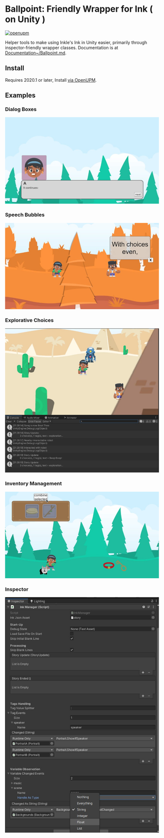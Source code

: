 # Ballpoint: Friendly Wrapper for Ink ( on Unity )
[![openupm](https://img.shields.io/npm/v/com.littlebigfun.addressable-importer?label=openupm&registry_uri=https://package.openupm.com)](https://openupm.com/packages/com.littlebigfun.addressable-importer/)

Helper tools to make using Inkle's Ink in Unity easier, primarily through inspector-friendly wrapper classes.
Documentation is at [Documentation~/Ballpoint.md](Documentation~/Ballpoint.md). 

## Install
Requires 2020.1 or later, Install [via OpenUPM](https://openupm.com/packages/org.samsarette.ballpoint-unity).

## Examples

### Dialog Boxes
![](screenshot3.jpg)

### Speech Bubbles
![](screenshot2.jpg)

### Explorative Choices
![](screenshot4.jpg)

### Inventory Management
![](screenshot5.jpg)

### Inspector
![](screenshot1.jpg)
